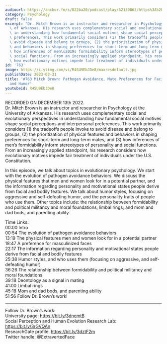```yaml
---
audiourl: https://anchor.fm/s/822ba20/podcast/play/62130863/https%3A%2F%2Fd3ctxlq1ktw2nl.cloudfront.net%2Fstaging%2F2022-11-13%2Ff7f0b8f4-903c-dd4c-73ec-65761541b7bd.m4a
category: Psychology
draft: false
excerpt: "Dr. Mitch Brown is an instructor and researcher in Psychology at the University\
  \ of Arkansas. His research uses complementary social and evolutionary perspectives\
  \ in understanding how fundamental social motives shape social perceptions and interpersonal\
  \ preferences. This work primarily considers (1) the tradeoffs people invoke to\
  \ avoid disease and belong to groups, (2) the prioritization of physical features\
  \ and behaviors in shaping preferences for short-term and long-term mates, and (3)\
  \ how inferences of men\u2019s formidability inform stereotypes of personality and\
  \ social functions. From an increasingly applied standpoint, his research considers\
  \ how evolutionary motives impede fair treatment of individuals under the U.S. Constitution."
id: '763'
image: https://i.ytimg.com/vi/R4SU9EbJDe8/maxresdefault.jpg
publishDate: 2023-03-31
title: '#763 Mitch Brown: Pathogen Avoidance, Mate Preferences for Facial Features,
  and Humor'
youtubeid: R4SU9EbJDe8
---
```

<div class="timelinks">

RECORDED ON DECEMBER 13th 2022.  
Dr. Mitch Brown is an instructor and researcher in Psychology at the University of Arkansas. His research uses complementary social and evolutionary perspectives in understanding how fundamental social motives shape social perceptions and interpersonal preferences. This work primarily considers (1) the tradeoffs people invoke to avoid disease and belong to groups, (2) the prioritization of physical features and behaviors in shaping preferences for short-term and long-term mates, and (3) how inferences of men’s formidability inform stereotypes of personality and social functions. From an increasingly applied standpoint, his research considers how evolutionary motives impede fair treatment of individuals under the U.S. Constitution.

In this episode, we talk about topics in evolutionary psychology. We start with the evolution of pathogen avoidance behaviors. We discuss the physical features that men and women look for in a potential partner, and the information regarding personality and motivational states people derive from facial and bodily features. We talk about humor styles, focusing on aggressive and self-defeating humor, and the personality traits of people who use them. Other topics include: the relationship between formidability and political militancy and moral foundations; limbal rings; and mom and dad bods, and parenting ability.

Time Links:  
<time>00:00</time> Intro  
<time>00:54</time> The evolution of pathogen avoidance behaviors  
<time>13:19</time> The physical features men and women look for in a potential partner  
<time>18:47</time> A preference for masculinized faces  
<time>22:17</time> The information regarding personality and motivational states people derive from facial and bodily features  
<time>25:38</time> Humor styles, and who uses them (focusing on aggressive, and self-defeating humor)  
<time>36:26</time> The relationship between formidability and political militancy and moral foundations  
<time>39:18</time> Deontology as a signal in mating  
<time>41:00</time> Limbal rings  
<time>45:18</time> Mom and dad bods, and parenting ability  
<time>51:56</time> Follow Dr. Brown’s work!

---

Follow Dr. Brown’s work:  
University page: https://bit.ly/3dnemtB  
Social Perception and Human Evolution Research Lab: https://bit.ly/3rGVQAn  
ResearchGate profile: https://bit.ly/3dztF2m  
Twitter handle: @ExtravertedFace
</div>

